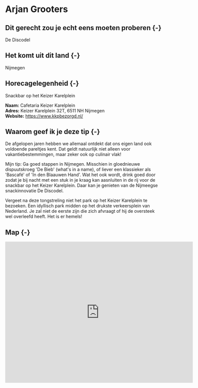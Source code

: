 # Arjan Grooters

## Dit gerecht zou je echt eens moeten proberen {-}

De Discodel

## Het komt uit dit land {-}

Nijmegen

## Horecagelegenheid {-}

Snackbar op het Keizer Karelplein

**Naam:** Cafetaria Keizer Karelplein <br>
**Adres:** Keizer Karelplein 32T, 6511 NH Nijmegen <br>
**Website:** https://www.kkpbezorgd.nl/

## Waarom geef ik je deze tip {-}

De afgelopen jaren hebben we allemaal ontdekt dat ons eigen land ook voldoende pareltjes kent. Dat geldt natuurlijk niet alleen voor vakantiebestemmingen, maar zeker ook op culinair vlak!

Mijn tip: Ga goed stappen in Nijmegen. Misschien in gloednieuwe dispuutskroeg 'De Bieb' (what's in a name), of liever een klassieker als 'Bascafé' of 'In den Blaauwen Hand'. Wat het ook wordt, drink goed door zodat je bij nacht met een stuk in je kraag kan aasnluiten in de rij voor de snackbar op het Keizer Karelplein. Daar kan je genieten van de Nijmeegse snackinnovatie De Discodel. 

Vergeet na deze tongstreling niet het park op het Keizer Karelplein te bezoeken.  Een idyllisch park midden op het drukste verkeersplein van Nederland. Je zal niet de eerste zijn die zich afvraagt of hij de oversteek wel overleefd heeft. Het is er hemels!

## Map {-}

<iframe src="https://www.google.com/maps/embed?pb=!1m14!1m8!1m3!1d9859.974009241278!2d5.8588497!3d51.8428144!3m2!1i1024!2i768!4f13.1!3m3!1m2!1s0x0%3A0x51b74591100d0617!2sCafetaria%20Keizer%20Karelplein!5e0!3m2!1sen!2snl!4v1656615667988!5m2!1sen!2snl" width="600" height="450" style="border:0;" allowfullscreen="" loading="lazy" referrerpolicy="no-referrer-when-downgrade"></iframe>

